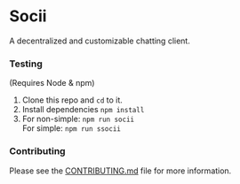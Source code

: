 # Socii
A decentralized and customizable chatting client.

### Testing
(Requires Node & npm)

 1. Clone this repo and `cd` to it.
 2. Install dependencies `npm install` 
 3. For non-simple: `npm run socii`<br>
    For simple: `npm run ssocii`

### Contributing
Please see the [CONTRIBUTING.md](CONTRIBUTING.md) file for more information.
